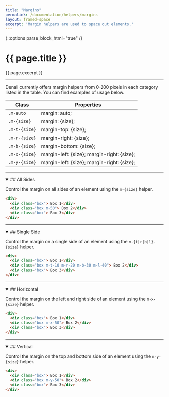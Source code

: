 ```yaml
---
title: "Margins"
permalink: /documentation/helpers/margins
layout: framed-space
excerpt: 'Margin helpers are used to space out elements.'
---
```

{::options parse_block_html="true" /}

# {{ page.title }}
{{ page.excerpt }}

***

Denali currently offers margin helpers from 0-200 pixels in each category listed in the table. You can find examples of usage below.

| Class         | Properties       |
| ------------- | ---------------- |
| `.m-auto`     | margin: auto;    |
| `.m-{size}`   | margin: {size}; |
| `.m-t-{size}` | margin-top: {size}; |
| `.m-r-{size}` | margin-right: {size}; |
| `.m-b-{size}` | margin-bottom: {size}; |
| `.m-x-{size}` | margin-left: {size}; margin-right: {size}; |
| `.m-y-{size}` | margin-left: {size}; margin-right: {size}; |

***

<details open >
<summary>
## All Sides
</summary>

Control the margin on all sides of an element using the `m-{size}` helper.
```html
<div>
  <div class="box"> Box 1</div>
  <div class="box m-50"> Box 2</div>
  <div class="box"> Box 3</div>
</div>
```

</details>

***

<details open >
<summary>
## Single Side
</summary>

Control the margin on a single side of an element using the `m-{t|r|b|l}-{size}` helper.
```html
<div>
  <div class="box"> Box 1</div>
  <div class="box m-t-10 m-r-20 m-b-30 m-l-40"> Box 2</div>
  <div class="box"> Box 3</div>
</div>
```

</details>

***

<details open >
<summary>
## Horizontal
</summary>

Control the margin on the left and right side of an element using the `m-x-{size}` helper.
```html
<div>
  <div class="box"> Box 1</div>
  <div class="box m-x-50"> Box 2</div>
  <div class="box"> Box 3</div>
</div>
```

</details>

***

<details open >
<summary>
## Vertical
</summary>

Control the margin on the top and bottom side of an element using the `m-y-{size}` helper.
```html
<div>
  <div class="box"> Box 1</div>
  <div class="box m-y-50"> Box 2</div>
  <div class="box"> Box 3</div>
</div>
```

</details>
